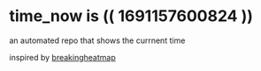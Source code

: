 # time_now is (( 1691157600824 ))

an automated repo that shows the currnent time

inspired by [breakingheatmap](https://github.com/breakingheatmap/breakingheatmap)